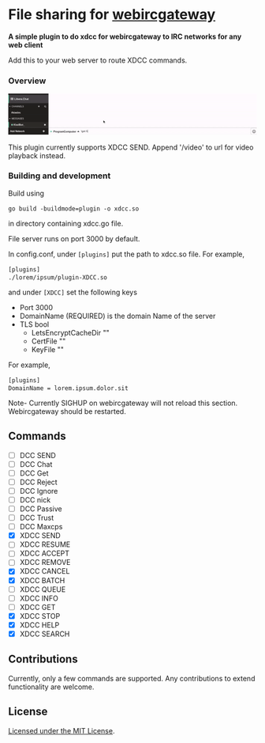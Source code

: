 # File sharing for [webircgateway](https://github.com/kiwiirc/webircgateway)
**A simple plugin to do xdcc for webircgateway to IRC networks for any web client**

Add this to your web server to route XDCC commands.

### Overview
![demo](./demo.gif)

This plugin currently supports XDCC SEND. Append '/video' to url for video playback instead.


### Building and development

Build using
```console
go build -buildmode=plugin -o xdcc.so
```
in directory containing xdcc.go file.

File server runs on port 3000 by default.

In config.conf,
under ```[plugins]``` put the path to xdcc.so file.
For example,
```console
[plugins]
./lorem/ipsum/plugin-XDCC.so
```
and under ``[XDCC]`` set the following keys
- Port     3000
- DomainName (REQUIRED) is the domain Name of the server
- TLS bool
  - LetsEncryptCacheDir ""
  - CertFile ""
  - KeyFile ""

For example,
```console
[plugins]
DomainName = lorem.ipsum.dolor.sit
```

Note- Currently SIGHUP on webircgateway will not reload this section. Webircgateway should be restarted.
## Commands
- [ ] DCC SEND
- [ ] DCC Chat
- [ ] DCC Get
- [ ] DCC Reject
- [ ] DCC Ignore
- [ ] DCC nick
- [ ] DCC Passive
- [ ] DCC Trust
- [ ] DCC Maxcps 
- [x] XDCC SEND
- [ ] XDCC RESUME
- [ ] XDCC ACCEPT
- [ ] XDCC REMOVE
- [x] XDCC CANCEL
- [x] XDCC BATCH
- [ ] XDCC QUEUE
- [ ] XDCC INFO
- [ ] XDCC GET
- [x] XDCC STOP
- [x] XDCC HELP
- [x] XDCC SEARCH
## Contributions
Currently, only a few commands are supported. Any contributions to extend functionality are welcome.

## License
[ Licensed under the MIT License](LICENSE).

